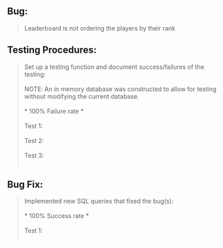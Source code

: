 ## Bug:

> Leaderboard is not ordering the players by their rank

## Testing Procedures:

> Set up a testing function and document success/failures of the testing:<br /><br />
> NOTE: An in memory database was constructed to allow for testing without modifying the current database.<br /><br />
>       * 100% Failure rate *<br /><br />
>       Test 1:<br /><img src=""><br /><br />
>       Test 2:<br /><img src=""><br /><br />
>       Test 3:<br /><img src=""><br /><br />
> 

## Bug Fix:

> Implemented new SQL queries that fixed the bug(s):<br /><br />
>       * 100% Success rate *<br /><br />
>       Test 1:<br /><img src=""><br /><br />